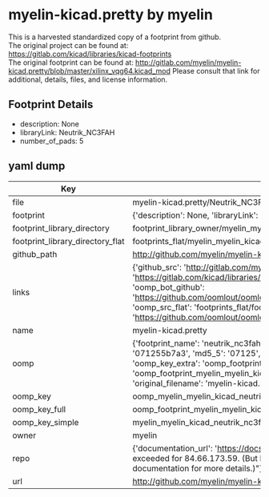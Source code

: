 # myelin-kicad.pretty by myelin  
This is a harvested standardized copy of a footprint from github.  
The original project can be found at:  
https://gitlab.com/kicad/libraries/kicad-footprints  
The original footprint can be found at:
http://gitlab.com/myelin/myelin-kicad.pretty/blob/master/xilinx_vqg64.kicad_mod
Please consult that link for additional, details, files, and license information.  
## Footprint Details
* description: None  
* libraryLink: Neutrik_NC3FAH  
* number_of_pads: 5  
## yaml dump  
| Key | Value |  
| --- | --- |  
| file | myelin-kicad.pretty/Neutrik_NC3FAH.kicad_mod |  
| footprint | {'description': None, 'libraryLink': 'Neutrik_NC3FAH', 'number_of_pads': 5} |  
| footprint_library_directory | footprint_library_owner/myelin_myelin-kicad.pretty |  
| footprint_library_directory_flat | footprints_flat/myelin_myelin_kicad_neutrik_nc3fah/working |  
| github_path | http://github.com/myelin/myelin-kicad.pretty/blob/master/Neutrik_NC3FAH.kicad_mod |  
| links | {'github_src': 'http://gitlab.com/myelin/myelin-kicad.pretty/blob/master/xilinx_vqg64.kicad_mod', 'github_src_repo': 'https://gitlab.com/kicad/libraries/kicad-footprints', 'oomp_bot': 'footprints/myelin_myelin_kicad_neutrik_nc3fah/working', 'oomp_bot_github': 'https://github.com/oomlout/oomlout_oomp_footprint_bot/tree/main/footprints/myelin_myelin_kicad_neutrik_nc3fah/working', 'oomp_src_flat': 'footprints_flat/footprints_flat/myelin_myelin_kicad_neutrik_nc3fah/working', 'oomp_src_flat_github': 'https://github.com/oomlout/oomlout_oomp_footprint_src/tree/main/footprints_flat/myelin_myelin_kicad_neutrik_nc3fah/working'} |  
| name | myelin-kicad.pretty |  
| oomp | {'footprint_name': 'neutrik_nc3fah', 'library_name': 'myelin_kicad', 'md5': '071255b7a3106df8da3ec409b1cca8e0', 'md5_10': '071255b7a3', 'md5_5': '07125', 'md5_6': '071255', 'oomp_key': 'oomp_myelin_myelin_kicad_neutrik_nc3fah', 'oomp_key_extra': 'oomp_footprint_myelin_myelin_kicad_neutrik_nc3fah', 'oomp_key_full': 'oomp_footprint_myelin_myelin_kicad_neutrik_nc3fah_071255', 'oomp_key_simple': 'myelin_myelin_kicad_neutrik_nc3fah', 'original_filename': 'myelin-kicad.pretty/Neutrik_NC3FAH.kicad_mod', 'owner_name': 'myelin'} |  
| oomp_key | oomp_myelin_myelin_kicad_neutrik_nc3fah |  
| oomp_key_full | oomp_footprint_myelin_myelin_kicad_neutrik_nc3fah |  
| oomp_key_simple | myelin_myelin_kicad_neutrik_nc3fah |  
| owner | myelin |  
| repo | {'documentation_url': 'https://docs.github.com/rest/overview/resources-in-the-rest-api#rate-limiting', 'message': "API rate limit exceeded for 84.66.173.59. (But here's the good news: Authenticated requests get a higher rate limit. Check out the documentation for more details.)"} |  
| url | http://github.com/myelin/myelin-kicad.pretty |  

